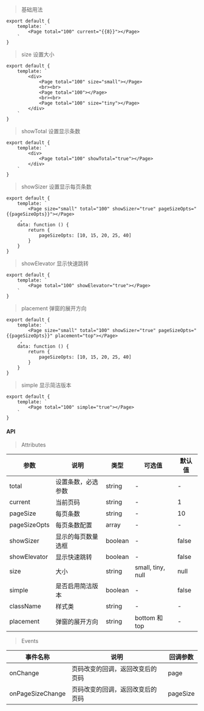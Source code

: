 > 基础用法

    export default {
        template: `
            <Page total="100" current="{{8}}"></Page>
        `
    }

> size 设置大小

    export default {
        template: `
            <div>
                <Page total="100" size="small"></Page>
                <br><br>
                <Page total="100"></Page>
                <br><br>
                <Page total="100" size="tiny"></Page>
            </div>
        `
    }

> showTotal 设置显示条数

    export default {
        template: `
            <div>
                <Page total="100" showTotal="true"></Page>
            </div>
        `
    }

> showSizer 设置显示每页条数

    export default {
        template: `
            <Page size="small" total="100" showSizer="true" pageSizeOpts="{{pageSizeOpts}}"></Page>
        `,
        data: function () {
            return {
                pageSizeOpts: [10, 15, 20, 25, 40]
            }
        }
    }

> showElevator 显示快速跳转

    export default {
        template: `
            <Page total="100" showElevator="true"></Page>
        `
    }

> placement 弹窗的展开方向

    export default {
        template: `
            <Page size="small" total="100" showSizer="true" pageSizeOpts="{{pageSizeOpts}}" placement="top"></Page>
        `,
        data: function () {
            return {
                pageSizeOpts: [10, 15, 20, 25, 40]
            }
        }
    }

> simple 显示简洁版本

    export default {
        template: `
            <Page total="100" simple="true"></Page>
        `
    }



#### API

> Attributes

参数 | 说明 | 类型 | 可选值 | 默认值
---|---|---|---|---
total | 设置条数，必选参数 | string | - | -
current | 当前页码 | string | - | 1
pageSize | 每页条数 | string | - | 10
pageSizeOpts | 每页条数配置 | array | - | -
showSizer | 显示的每页数量选框 | boolean | - | false
showElevator | 显示快速跳转 | boolean | - | false
size | 大小 | string | small, tiny, null | null
simple | 是否启用简洁版本 | boolean | - | false
className | 样式类 | string | - | -
placement | 弹窗的展开方向 | string | bottom 和 top | -

> Events

事件名称 | 说明 | 回调参数
---|---|---
onChange | 页码改变的回调，返回改变后的页码 | page
onPageSizeChange | 页码改变的回调，返回改变后的页码 | pageSize
